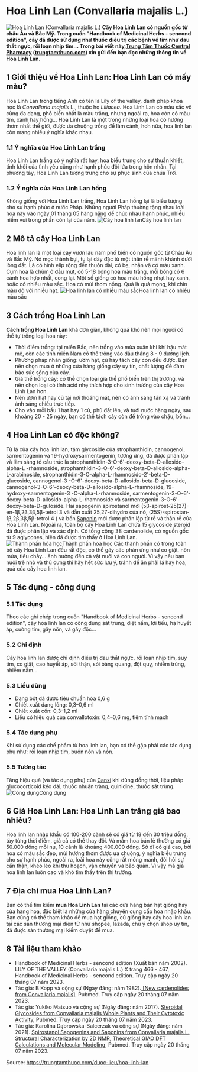 # Hoa Linh Lan (Convallaria majalis L.)

![Hoa Linh Lan \(Convallaria majalis L.\)](https://trungtamthuoc.com/images/others/hoa-linh-lan-1-5402.jpg)
**Cây Hoa Linh Lan có nguồn gốc từ châu Âu và Bắc Mỹ. Trong cuốn "Handbook of Medicinal Herbs - sencond edition", cây đã được sử dụng như thuốc điều trị các bệnh về tim như đau thắt ngực, rối loạn nhịp tim... Trong bài viết này,[Trung Tâm Thuốc Central Pharmacy](https://trungtamthuoc.com/ "Trung Tâm Thuốc Central Pharmacy") ([trungtamthuoc.com](https://trungtamthuoc.com/ "trungtamthuoc.com")) xin gửi đến bạn đọc những thông tin về Hoa Linh Lan.**
##  1 Giới thiệu về Hoa Linh Lan: Hoa Linh Lan có mấy màu?
Hoa Linh Lan trong tiếng Anh có tên là Lily of the valley, danh pháp khoa học là  _Convallaria majalis_ L., thuộc họ  _Liliacea._
Hoa Linh Lan có màu sắc vô cùng đa dạng, phổ biến nhất là màu trắng, nhưng ngoài ra, hoa còn có màu tím, xanh hay hồng...
Hoa Linh Lan là một trong những loại hoa có hương thơm nhất thế giới, được ưa chuộng trồng để làm cảnh, hơn nữa, hoa linh lan còn mang nhiều ý nghĩa khác nhau.
### 1.1 Ý nghĩa của Hoa Linh Lan trắng
Hoa Linh Lan trắng có ý nghĩa rất hay, hoa biểu trưng cho sự thuần khiết, tinh khôi của tình yêu cũng như hạnh phúc đôi lứa trong hôn nhân. Tại phương tây, Hoa Linh Lan tượng trưng cho sự phục sinh của chúa Trời.
### 1.2 Ý nghĩa của Hoa Linh Lan hồng
Không giống với Hoa Linh Lan trắng, Hoa Linh Lan hồng lại là biểu tượng cho sự hạnh phúc ở nước Pháp. Những người Pháp thường tặng nhau loài hoa này vào ngày 01 tháng 05 hàng năng để chúc nhau hạnh phúc, nhiều niềm vui trong phần còn lại của năm.
![Cây hoa linh lan](https://trungtamthuoc.com/images/item/hoa-linh-lan-3.jpg)Cây hoa linh lan
##  2 Mô tả cây Hoa Linh Lan
Hoa linh lan là một loại cây vườn lâu năm phổ biến có nguồn gốc từ Châu Âu và Bắc Mỹ.
Nó mọc thành bụi, tụ lại dày đặc từ một thân rễ mảnh khảnh dưới lòng đất. Lá có hình elip rộng đến thuôn dài, có bẹ, nhẵn và có màu xanh.
Cụm hoa là chùm ở đầu mút, có 5-18 bông hoa màu trắng, mỗi bông có 6 cánh hoa hợp nhất, cong lại. Một số giống có hoa màu hồng nhạt hay xanh, hoặc có nhiều màu sắc. Hoa có mùi thơm nồng.
Quả là quả mọng, khi chín màu đỏ với nhiều hạt.
![Hoa linh lan có nhiều màu sắc](https://trungtamthuoc.com/images/item/hoa-linh-lan-2.jpg)Hoa linh lan có nhiều màu sắc
##  3 Cách trồng Hoa Linh Lan
**Cách trồng Hoa Linh Lan** khá đơn giản, không quá khó nên mọi người có thể tự trồng loại hoa này:
  * Thời điểm trồng: tại miền Bắc, nên trồng vào mùa xuân khi khí hậu mát mẻ, còn các tình miền Nam có thể trông vào đầu tháng 8 - 9 dương lịch.
  * Phương pháp nhân giống: ươm hạt, củ hay tách cây con đều được. Bạn nên chọn mua ở những cửa hàng giống cây uy tín, chất lượng để đảm bảo sức sống của cây.
  * Giá thể trồng cây: có thể chọn loại giá thể phổ biến trên thị trường, và nên chọn loại có tính acid nhẹ thích hợp cho sinh trưởng của cây Hoa Linh Lan hơn.
  * Nên ươm hạt hay củ tại nơi thoáng mát, nên có ánh sáng tán xạ và tránh ánh sáng chiếu trực tiếp.
  * Cho vào mỗi bầu 1 hạt hay 1 củ, phủ đất lên, và tưới nước hàng ngày, sau khoảng 20 - 25 ngày, bạn có thể tách cây còn để trồng vào chậu, bồn...


##  4 Hoa Linh Lan có độc không?
Từ lá của cây hoa linh lan, tám glycoside của strophanthidin, cannogenol, sarmentogenin và 19-hydroxysarmentogenin, tương ứng, đã được phân lập và làm sáng tỏ cấu trúc là strophanthidin-3-O-6'-deoxy-beta-D-allosido-alpha-L -rhamnoside, strophanthidin-3-O-6'-deoxy-beta-D-allosido-alpha-L-arabinoside, strophanthidin-3-O-alpha-L-rhamnosido-2'-beta-D-glucoside, cannogenol-3 -O-6'-deoxy-beta-D-allosido-beta-D-glucoside, cannogenol-3-O-6'-deoxy-beta-D-allosido-alpha-L-rhamnoside, 19-hydroxy-sarmentogenin-3 -O-alpha-L-rhamnoside, sarmentogenin-3-O-6'-deoxy-beta-D-allosido-alpha-L-rhamnoside và sarmentogenin-3-O-6'-deoxy-beta-D-guloside.
Hai sapogenin spirostanol mới (5β-spirost-25(27)-en-1β,2β,3β,5β-tetrol 3 và dẫn xuất 25,27-dihydro của nó, (25S)-spirostan-1β,2β,3β,5β-tetrol 4 ) và bốn [Saponin](https://trungtamthuoc.com/hoat-chat/saponin "Saponin") mới được phân lập từ rễ và thân rễ của Hoa Linh Lan.
Ngoài ra, toàn bộ cây Hoa Linh Lan chứa 15 glycoside steroid đã được phân lập và xác định.
Có tổng cộng 38 cardenolide, có nguồn gốc từ 9 aglycones, hiện đã được tìm thấy ở Hoa Linh Lan.
![Thành phần hóa học](https://trungtamthuoc.com/images/item/hoa-linh-lan-4.jpg)Thành phần hóa học
Các thành phần có trong toàn bộ cây Hoa Linh Lan đều rất độc, có thể gây các phản ứng như co giật, nôn mửa, tiêu chảy... ảnh hưởng đến cả vật nuôi và con người. Vì vậy nếu bạn nuôi trẻ nhỏ và thú cưng thì hãy hết sức lưu ý, tránh để ăn phải lá hay hoa, quả của cây hoa linh lan.
##  5 Tác dụng - công dụng
### 5.1 Tác dụng
Theo các ghi chép trong cuốn "Handbook of Medicinal Herbs - sencond edition", cây hoa linh lan có công dụng sát trùng, diệt nấm, lợi tiểu, hạ huyết áp, cường tim, gây nôn, và gây độc...
### 5.2 Chỉ định
Cây hoa linh lan được chỉ định điều trị đau thắt ngực, rối loạn nhịp tim, suy tim, co giật, cao huyết áp, sỏi thận, sỏi bàng quang, đột quỵ, nhiễm trùng, nhiễm nấm...
### 5.3 Liều dùng
  * Dạng bột đã được tiêu chuẩn hóa 0,6 g
  * Chiết xuất dạng lỏng: 0,3–0,6 ml
  * Chiết xuất cồn: 0,3–1,2 ml
  * Liều có hiệu quả của convallotoxin: 0,4–0,6 mg, tiêm tĩnh mạch


### 5.4 Tác dụng phụ
Khi sử dụng các chế phẩm từ hoa linh lan, bạn có thể gặp phải các tác dụng phụ như: rối loạn nhịp tim, buồn nôn và nôn.
### 5.5 Tương tác
Tăng hiệu quả (và tác dụng phụ) của [Canxi](https://trungtamthuoc.com/hoat-chat/canxi "Canxi") khi dùng đồng thời, liệu pháp glucocorticoid kéo dài, thuốc nhuận tràng, quinidine, thuốc sát trùng.
![Công dụng](https://trungtamthuoc.com/images/item/hoa-linh-lan-5.jpg)Công dụng
##  6 Giá Hoa Linh Lan: Hoa Linh Lan trắng giá bao nhiêu? 
Hoa linh lan nhập khẩu có 100-200 cành sẽ có giá từ 18 đến 30 triệu đồng, tùy từng thời điểm, giá cả có thể thay đổi. Và mầm hoa bán lẻ thường có giá 50.000 đồng mỗi nụ, 10 cành là khoảng 400.000 đồng.
Sở dĩ có giá cao, bởi hoa có màu sắc đẹp, mùi hương thơm được ưa chuộng, ý nghĩa biểu trưng cho sự hạnh phúc, ngoài ra, loài hoa này cũng rất mỏng manh, đòi hỏi sự cẩn thận, khéo léo khi thu hoạch, vận chuyển và bảo quản. Vì vậy mà giá hoa linh lan luôn cao và khó tìm thấy trên thị trường.
##  7 Địa chỉ mua Hoa Linh Lan?
Bạn có thể tìm kiếm **mua Hoa Linh Lan** tại các cửa hàng bán hạt giống hay cửa hàng hoa, đặc biệt là những cửa hàng chuyên cung cấp hoa nhập khẩu.
Bạn cũng có thể tham khảo để mua hạt giống, củ giống hay cây hoa linh lan tại các sàn thương mại điện tử như shopee, lazada, chú ý chọn shop uy tín, đã được sàn thương mại kiểm duyệt để mua.
##  8 Tài liệu tham khảo
  * Handbook of Medicinal Herbs - sencond edition (Xuất bản năm 2002). LILY OF THE VALLEY (Convallaria majalis L.) X trang 466 - 467, Handbook of Medicinal Herbs - sencond edition. Truy cập ngày 20 tháng 07 năm 2023.
  * Tác giả: B Kopp và cộng sự (Ngày đăng: năm 1982).[ [New cardenolides from Convallaria majalis]](https://pubmed.ncbi.nlm.nih.gov/17396911/), Pubmed. Truy cập ngày 20 tháng 07 năm 2023.
  * Tác giả: Yukiko Matsuo và cộng sự (Ngày đăng: năm 2017). [Steroidal Glycosides from Convallaria majalis Whole Plants and Their Cytotoxic Activity](https://pubmed.ncbi.nlm.nih.gov/29112119/), Pubmed. Truy cập ngày 20 tháng 07 năm 2023.
  * Tác giả: Karolina Dąbrowska-Balcerzak và cộng sự (Ngày đăng: năm 2021). [Spirostanol Sapogenins and Saponins from Convallaria majalis L. Structural Characterization by 2D NMR, Theoretical GIAO DFT Calculations and Molecular Modeling](https://pubmead.ncbi.nlm.nih.gov/34070073/), Pubmed. Truy cập ngày 20 tháng 07 năm 2023.




Source: https://trungtamthuoc.com/duoc-lieu/hoa-linh-lan